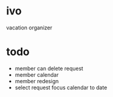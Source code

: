 # ivo
vacation organizer

# todo

- member can delete request
- member calendar
- member redesign
- select request focus calendar to date
